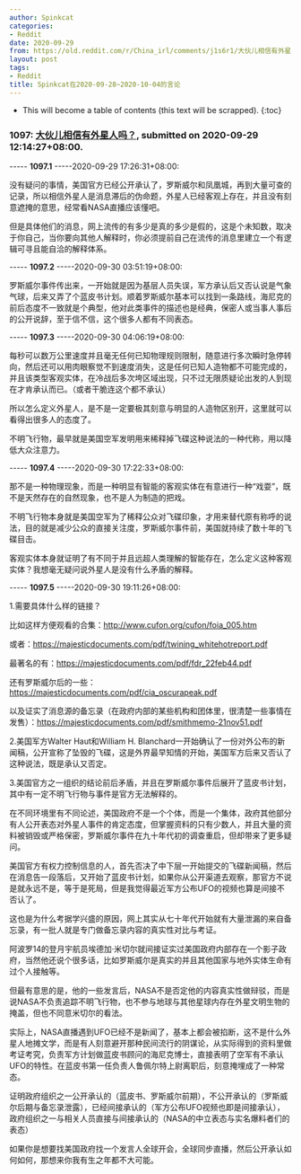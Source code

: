 ```yaml
---
author: Spinkcat
categories:
- Reddit
date: 2020-09-29
from: https://old.reddit.com/r/China_irl/comments/j1s6r1/大伙儿相信有外星人吗/
layout: post
tags:
- Reddit
title: Spinkcat在2020-09-28~2020-10-04的言论
---
```


* This will become a table of contents (this text will be scrapped).
{:toc}

### 1097: [大伙儿相信有外星人吗？](https://old.reddit.com/r/China_irl/comments/j1s6r1/大伙儿相信有外星人吗/), submitted on 2020-09-29 12:14:27+08:00.

----- __1097.1__ -----2020-09-29 17:26:31+08:00:

没有疑问的事情，美国官方已经公开承认了，罗斯威尔和凤凰城，再到大量可查的记录，所以相信外星人是消息滞后的伪命题，外星人已经客观上存在，并且没有刻意遮掩的意思，经常看NASA直播应该懂吧。

但是具体他们的消息，网上流传的有多少是真的多少是假的，这是个未知数，取决于你自己，当你要向其他人解释时，你必须提前自己在流传的消息里建立一个有逻辑可寻且能自洽的解释体系。

----- __1097.2__ -----2020-09-30 03:51:19+08:00:

罗斯威尔事件传出来，一开始就是因为基层人员失误，军方承认后又否认说是气象气球，后来又弄了个蓝皮书计划。顺着罗斯威尔基本可以找到一条路线，海尼克的前后态度不一致就是个典型，他对此类事件的描述也是经典，保密人或当事人事后的公开说辞，至于信不信，这个很多人都有不同表态。

----- __1097.3__ -----2020-09-30 04:06:19+08:00:

每秒可以数万公里速度并且毫无任何已知物理规则限制，随意进行多次瞬时急停转向，然后还可以用肉眼察觉不到速度消失，这是任何已知人造物都不可能完成的，并且该类型客观实体，在冷战后多次垮区域出现，只不过无限质疑论出发的人到现在才肯承认而已。（或者干脆连这个都不承认）

所以怎么定义外星人，是不是一定要极其刻意与明显的人造物区别开，这里就可以看得出很多人的态度了。

不明飞行物，最早就是美国空军发明用来稀释掉飞碟这种说法的一种代称，用以降低大众注意力。

----- __1097.4__ -----2020-09-30 17:22:33+08:00:

那不是一种物理现象，而是一种明显有智能的客观实体在有意进行一种“戏耍”，既不是天然存在的自然现象，也不是人为制造的把戏。

不明飞行物本身就是美国空军为了稀释公众对飞碟印象，才用来替代原有称呼的说法，目的就是减少公众的直接关注度，罗斯威尔事件前，美国就持续了数十年的飞碟目击。

客观实体本身就证明了有不同于并且远超人类理解的智能存在，怎么定义这种客观实体？我想毫无疑问说外星人是没有什么矛盾的解释。

----- __1097.5__ -----2020-09-30 19:11:26+08:00:

1.需要具体什么样的链接？

比如这样方便观看的合集：http://www.cufon.org/cufon/foia_005.htm

或者：https://majesticdocuments.com/pdf/twining_whitehotreport.pdf

最著名的有：https://majesticdocuments.com/pdf/fdr_22feb44.pdf

还有罗斯威尔后的一些：https://majesticdocuments.com/pdf/cia_oscurapeak.pdf

以及证实了消息源的备忘录（在政府内部的某些机构和团体里，很清楚一些事情在发售）：https://majesticdocuments.com/pdf/smithmemo-21nov51.pdf

2.美国军方Walter Haut和William H. Blanchard一开始确认了一份对外公布的新闻稿，公开宣称了坠毁的飞碟，这是外界最早知情的开始，美国军方后来又否认了这种说法，既是承认又否定。

3.美国官方之一组织的结论前后矛盾，并且在罗斯威尔事件后展开了蓝皮书计划，其中有一定不明飞行物与事件是官方无法解释的。

在不同环境里有不同论述，美国政府不是一个个体，而是一个集体，政府其他部分有人公开表态对外星人事件的肯定态度，但掌握资料的只有少数人，并且大量的资料被销毁或严格保密，罗斯威尔事件在九十年代初的调查重启，但却带来了更多疑问。

美国官方有权力控制信息的人，首先否决了中下层一开始提交的飞碟新闻稿，然后在消息告一段落后，又开始了蓝皮书计划，如果你从公开渠道去观察，那官方不说是就永远不是，等于是死局，但是我觉得最近军方公布UFO的视频也算是间接不否认了。

这也是为什么考据学兴盛的原因，网上其实从七十年代开始就有大量泄漏的来自备忘录，有一批人就是专门做备忘录内容的真实性对比与考证。

阿波罗14的登月宇航员埃德加·米切尔就间接证实过美国政府内部存在一个影子政府，当然他还说个很多话，比如罗斯威尔是真实的并且其他国家与地外实体生命有过个人接触等。

但最有意思的是，他的一些发言后，NASA不是否定他的内容真实性做辩驳，而是说NASA不负责追踪不明飞行物，也不参与地球与其他星球内存在外星文明生物的掩盖，但也不同意米切尔的看法。

实际上，NASA直播遇到UFO已经不是新闻了，基本上都会被掐断，这不是什么外星人地摊文学，而是有人刻意避开那种民间流行的阴谋论，从实际得到的资料里做考证考究，负责军方计划做蓝皮书顾问的海尼克博士，直接表明了空军有不承认UFO的特性。在蓝皮书第一任负责人鲁佩尔特上尉离职后，刻意掩埋成了一种常态。

证明政府组织之一公开承认的（蓝皮书、罗斯威尔前期），不公开承认的（罗斯威尔后期与备忘录泄露），已经间接承认的（军方公布UFO视频也即是间接承认），政府组织之一与相关人员直接与间接承认的（NASA的中立表态与实名爆料者们的表态）

如果你是想要找美国政府找一个发言人全球开会，全球同步直播，然后公开承认如何如何，那想来你我有生之年都不大可能。

